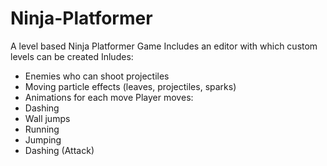 # Ninja-Platformer
A level based Ninja Platformer Game
Includes an editor with which custom levels can be created
Inludes: 
- Enemies who can shoot projectiles
- Moving particle effects (leaves, projectiles, sparks)
- Animations for each move
Player moves:
- Dashing
- Wall jumps
- Running
- Jumping
- Dashing (Attack)
